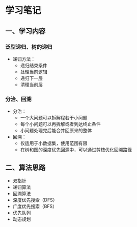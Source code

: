 学习笔记
====
## 一、学习内容
### 泛型递归、树的递归
 * 递归方法：
   * 递归结束条件
   * 处理当前逻辑
   * 递归下一层
   * 清理当前层
### 分治、回溯
* 分治：
   * 一个大问题可以拆解程若干小问题
   * 每个小问题可以再拆解或者到达终止条件
   * 小问题处理完后能合并回原来的整体
 * 回溯：
   * 仅适用于小数据集，使用范围有限
   * 在树和图的深度优先回溯中，可以通过剪枝优化回溯路径
## 二、算法思路
 * 双指针
 * 递归算法
 * 回溯算法
 * 深度优先搜索（DFS）
 * 广度优先搜索（BFS）
 * 优先队列
 * 动态规划
